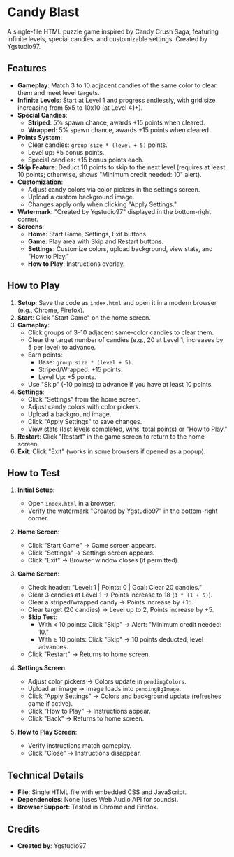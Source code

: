 # Candy Blast

A single-file HTML puzzle game inspired by Candy Crush Saga, featuring infinite levels, special candies, and customizable settings. Created by Ygstudio97.

## Features

- **Gameplay**: Match 3 to 10 adjacent candies of the same color to clear them and meet level targets.
- **Infinite Levels**: Start at Level 1 and progress endlessly, with grid size increasing from 5x5 to 10x10 (at Level 41+).
- **Special Candies**:
  - **Striped**: 5% spawn chance, awards +15 points when cleared.
  - **Wrapped**: 5% spawn chance, awards +15 points when cleared.
- **Points System**:
  - Clear candies: `group size * (level + 5)` points.
  - Level up: +5 bonus points.
  - Special candies: +15 bonus points each.
- **Skip Feature**: Deduct 10 points to skip to the next level (requires at least 10 points; otherwise, shows "Minimum credit needed: 10" alert).
- **Customization**:
  - Adjust candy colors via color pickers in the settings screen.
  - Upload a custom background image.
  - Changes apply only when clicking "Apply Settings."
- **Watermark**: "Created by Ygstudio97" displayed in the bottom-right corner.
- **Screens**:
  - **Home**: Start Game, Settings, Exit buttons.
  - **Game**: Play area with Skip and Restart buttons.
  - **Settings**: Customize colors, upload background, view stats, and "How to Play."
  - **How to Play**: Instructions overlay.

## How to Play

1. **Setup**: Save the code as `index.html` and open it in a modern browser (e.g., Chrome, Firefox).
2. **Start**: Click "Start Game" on the home screen.
3. **Gameplay**:
   - Click groups of 3–10 adjacent same-color candies to clear them.
   - Clear the target number of candies (e.g., 20 at Level 1, increases by 5 per level) to advance.
   - Earn points:
     - Base: `group size * (level + 5)`.
     - Striped/Wrapped: +15 points.
     - Level Up: +5 points.
   - Use "Skip" (-10 points) to advance if you have at least 10 points.
4. **Settings**:
   - Click "Settings" from the home screen.
   - Adjust candy colors with color pickers.
   - Upload a background image.
   - Click "Apply Settings" to save changes.
   - View stats (last levels completed, wins, total points) or "How to Play."
5. **Restart**: Click "Restart" in the game screen to return to the home screen.
6. **Exit**: Click "Exit" (works in some browsers if opened as a popup).

## How to Test

1. **Initial Setup**:
   - Open `index.html` in a browser.
   - Verify the watermark "Created by Ygstudio97" in the bottom-right corner.

2. **Home Screen**:
   - Click "Start Game" → Game screen appears.
   - Click "Settings" → Settings screen appears.
   - Click "Exit" → Browser window closes (if permitted).

3. **Game Screen**:
   - Check header: "Level: 1 | Points: 0 | Goal: Clear 20 candies."
   - Clear 3 candies at Level 1 → Points increase to 18 (`3 * (1 + 5)`).
   - Clear a striped/wrapped candy → Points increase by +15.
   - Clear target (20 candies) → Level up to 2, Points increase by +5.
   - **Skip Test**:
     - With < 10 points: Click "Skip" → Alert: "Minimum credit needed: 10."
     - With ≥ 10 points: Click "Skip" → 10 points deducted, level advances.
   - Click "Restart" → Returns to home screen.

4. **Settings Screen**:
   - Adjust color pickers → Colors update in `pendingColors`.
   - Upload an image → Image loads into `pendingBgImage`.
   - Click "Apply Settings" → Colors and background update (refreshes game if active).
   - Click "How to Play" → Instructions appear.
   - Click "Back" → Returns to home screen.

5. **How to Play Screen**:
   - Verify instructions match gameplay.
   - Click "Close" → Instructions disappear.

## Technical Details

- **File**: Single HTML file with embedded CSS and JavaScript.
- **Dependencies**: None (uses Web Audio API for sounds).
- **Browser Support**: Tested in Chrome and Firefox.

## Credits

- **Created by**: Ygstudio97
